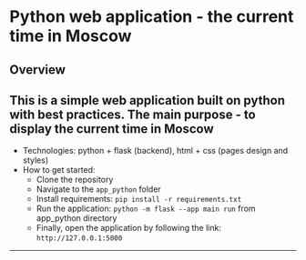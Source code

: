 # Python web application - the current time in Moscow
## Overview
This is a simple web application built on python with best practices.
The main purpose - to display the current time in Moscow
---
- Technologies: python + flask (backend), html + css (pages design and styles)
- How to get started:
    - Clone the repository
    - Navigate to the `app_python` folder
    - Install requirements: ```pip install -r requirements.txt```
    - Run the application: ```python -m flask --app main run``` from app_python directory
    - Finally, open the application by following the link: `http://127.0.0.1:5000`
---